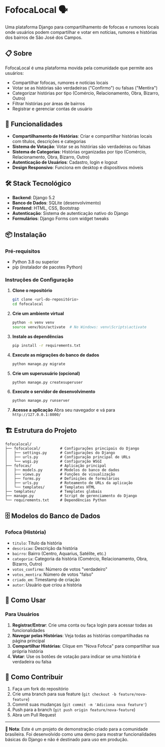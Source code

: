 # FofocaLocal 🗣️

Uma plataforma Django para compartilhamento de fofocas e rumores locais onde usuários podem compartilhar e votar em notícias, rumores e histórias dos bairros de São José dos Campos.

## 📋 Sobre

FofocaLocal é uma plataforma movida pela comunidade que permite aos usuários:
- Compartilhar fofocas, rumores e notícias locais
- Votar se as histórias são verdadeiras ("Confirmo") ou falsas ("Mentira")
- Categorizar histórias por tipo (Comércio, Relacionamento, Obra, Bizarro, Outro)
- Filtrar histórias por áreas de bairros
- Registrar e gerenciar contas de usuário

## 🚀 Funcionalidades

- **Compartilhamento de Histórias**: Criar e compartilhar histórias locais com títulos, descrições e categorias
- **Sistema de Votação**: Votar se as histórias são verdadeiras ou falsas
- **Sistema de Categorias**: Histórias organizadas por tipo (Comércio, Relacionamento, Obra, Bizarro, Outro)
- **Autenticação de Usuários**: Cadastro, login e logout
- **Design Responsivo**: Funciona em desktop e dispositivos móveis

## 🛠️ Stack Tecnológico

- **Backend**: Django 5.2
- **Banco de Dados**: SQLite (desenvolvimento)
- **Frontend**: HTML, CSS, Bootstrap
- **Autenticação**: Sistema de autenticação nativo do Django
- **Formulários**: Django Forms com widget tweaks

## 📦 Instalação

### Pré-requisitos

- Python 3.8 ou superior
- pip (instalador de pacotes Python)

### Instruções de Configuração

1. **Clone o repositório**
   ```bash
   git clone <url-do-repositório>
   cd fofocalocal
   ```

2. **Crie um ambiente virtual**
   ```bash
   python -m venv venv
   source venv/bin/activate  # No Windows: venv\Scripts\activate
   ```

3. **Instale as dependências**
   ```bash
   pip install -r requirements.txt
   ```

4. **Execute as migrações do banco de dados**
   ```bash
   python manage.py migrate
   ```

5. **Crie um superusuário (opcional)**
   ```bash
   python manage.py createsuperuser
   ```

6. **Execute o servidor de desenvolvimento**
   ```bash
   python manage.py runserver
   ```

7. **Acesse a aplicação**
   Abra seu navegador e vá para `http://127.0.0.1:8000/`

## 🏗️ Estrutura do Projeto

```
fofocalocal/
├── fofocalocal/         # Configurações principais do Django
│   ├── settings.py      # Configurações do Django
│   ├── urls.py          # Configuração principal de URLs
│   └── wsgi.py          # Configuração WSGI
├── fofocas/             # Aplicação principal
│   ├── models.py        # Modelos do banco de dados
│   ├── views.py         # Funções de visualização
│   ├── forms.py         # Definições de formulários
│   ├── urls.py          # Roteamento de URLs da aplicação
│   └── templates/       # Templates HTML
├── templates/           # Templates globais
├── manage.py            # Script de gerenciamento do Django
└── requirements.txt     # Dependências Python
```

## 🗄️ Modelos do Banco de Dados

### Fofoca (História)
- `titulo`: Título da história
- `descricao`: Descrição da história
- `bairro`: Bairro (Centro, Aquarius, Satélite, etc.)
- `categoria`: Categoria da história (Comércio, Relacionamento, Obra, Bizarro, Outro)
- `votos_confirmo`: Número de votos "verdadeiro"
- `votos_mentira`: Número de votos "falso"
- `criado_em`: Timestamp de criação
- `autor`: Usuário que criou a história

## 🎯 Como Usar

### Para Usuários

1. **Registrar/Entrar**: Crie uma conta ou faça login para acessar todas as funcionalidades
2. **Navegar pelas Histórias**: Veja todas as histórias compartilhadas na página principal
3. **Compartilhar Histórias**: Clique em "Nova Fofoca" para compartilhar sua própria história
4. **Votar**: Use os botões de votação para indicar se uma história é verdadeira ou falsa


## 🤝 Como Contribuir

1. Faça um fork do repositório
2. Crie uma branch para sua feature (`git checkout -b feature/nova-feature`)
3. Commit suas mudanças (`git commit -m 'Adiciona nova feature'`)
4. Push para a branch (`git push origin feature/nova-feature`)
5. Abra um Pull Request

---

**📝 Nota**: Este é um projeto de demonstração criado para a comunidade brasileira. Foi desenvolvido como uma demo para mostrar funcionalidades básicas do Django e não é destinado para uso em produção.

